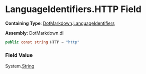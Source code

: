 # LanguageIdentifiers\.HTTP Field

**Containing Type**: [DotMarkdown](../../README.md)\.[LanguageIdentifiers](../README.md)

**Assembly**: DotMarkdown\.dll

```csharp
public const string HTTP = "http"
```

### Field Value

System\.[String](https://docs.microsoft.com/en-us/dotnet/api/system.string)